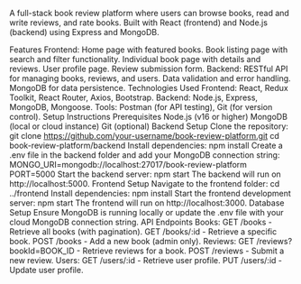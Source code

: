   A full-stack book review platform where users can browse books, read and write reviews, and rate books. Built with React (frontend) and Node.js (backend) using Express and MongoDB.

Features
Frontend:
Home page with featured books.
Book listing page with search and filter functionality.
Individual book page with details and reviews.
User profile page.
Review submission form.
Backend:
RESTful API for managing books, reviews, and users.
Data validation and error handling.
MongoDB for data persistence.
Technologies Used
Frontend: React, Redux Toolkit, React Router, Axios, Bootstrap.
Backend: Node.js, Express, MongoDB, Mongoose.
Tools: Postman (for API testing), Git (for version control).
Setup Instructions
Prerequisites
Node.js (v16 or higher)
MongoDB (local or cloud instance)
Git (optional)
Backend Setup
Clone the repository:
git clone https://github.com/your-username/book-review-platform.git
cd book-review-platform/backend
Install dependencies:
npm install
Create a .env file in the backend folder and add your MongoDB connection string:
MONGO_URI=mongodb://localhost:27017/book-review-platform
PORT=5000
Start the backend server:
npm start
The backend will run on http://localhost:5000.
Frontend Setup
Navigate to the frontend folder:
cd ../frontend
Install dependencies:
npm install
Start the frontend development server:
npm start
The frontend will run on http://localhost:3000.
Database Setup
Ensure MongoDB is running locally or update the .env file with your cloud MongoDB connection string.
API Endpoints
Books:
GET /books - Retrieve all books (with pagination).
GET /books/:id - Retrieve a specific book.
POST /books - Add a new book (admin only).
Reviews:
GET /reviews?bookId=BOOK_ID - Retrieve reviews for a book.
POST /reviews - Submit a new review.
Users:
GET /users/:id - Retrieve user profile.
PUT /users/:id - Update user profile.
